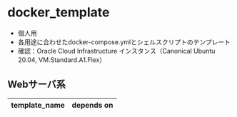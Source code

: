 # docker_template

- 個人用
- 各用途に合わせたdocker-compose.ymlとシェルスクリプトのテンプレート
- 確認：Oracle Cloud Infrastructure インスタンス（Canonical Ubuntu 20.04, VM.Standard.A1.Flex）

## Webサーバ系
| template_name | depends on |
| :---: | :---: |
